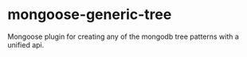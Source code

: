 # mongoose-generic-tree
Mongoose plugin for creating any of the mongodb tree patterns with a unified api.
